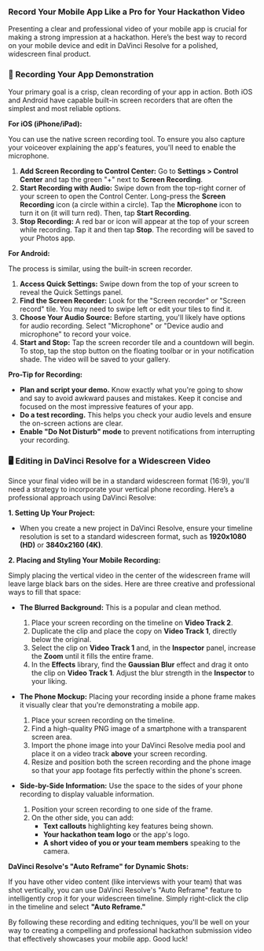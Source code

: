 ### Record Your Mobile App Like a Pro for Your Hackathon Video

Presenting a clear and professional video of your mobile app is crucial for making a strong impression at a hackathon. Here’s the best way to record on your mobile device and edit in DaVinci Resolve for a polished, widescreen final product.

### 📱 Recording Your App Demonstration

Your primary goal is a crisp, clean recording of your app in action. Both iOS and Android have capable built-in screen recorders that are often the simplest and most reliable options.

**For iOS (iPhone/iPad):**

You can use the native screen recording tool. To ensure you also capture your voiceover explaining the app's features, you'll need to enable the microphone.

1.  **Add Screen Recording to Control Center:** Go to **Settings > Control Center** and tap the green "+" next to **Screen Recording**.
2.  **Start Recording with Audio:** Swipe down from the top-right corner of your screen to open the Control Center. Long-press the **Screen Recording** icon (a circle within a circle). Tap the **Microphone** icon to turn it on (it will turn red). Then, tap **Start Recording**.
3.  **Stop Recording:** A red bar or icon will appear at the top of your screen while recording. Tap it and then tap **Stop**. The recording will be saved to your Photos app.

**For Android:**

The process is similar, using the built-in screen recorder.

1.  **Access Quick Settings:** Swipe down from the top of your screen to reveal the Quick Settings panel.
2.  **Find the Screen Recorder:** Look for the "Screen recorder" or "Screen record" tile. You may need to swipe left or edit your tiles to find it.
3.  **Choose Your Audio Source:** Before starting, you'll likely have options for audio recording. Select "Microphone" or "Device audio and microphone" to record your voice.
4.  **Start and Stop:** Tap the screen recorder tile and a countdown will begin. To stop, tap the stop button on the floating toolbar or in your notification shade. The video will be saved to your gallery.

**Pro-Tip for Recording:**
* **Plan and script your demo.** Know exactly what you're going to show and say to avoid awkward pauses and mistakes. Keep it concise and focused on the most impressive features of your app.
* **Do a test recording.** This helps you check your audio levels and ensure the on-screen actions are clear.
* **Enable "Do Not Disturb" mode** to prevent notifications from interrupting your recording.

### 🖥️ Editing in DaVinci Resolve for a Widescreen Video

Since your final video will be in a standard widescreen format (16:9), you'll need a strategy to incorporate your vertical phone recording. Here’s a professional approach using DaVinci Resolve:

**1. Setting Up Your Project:**

* When you create a new project in DaVinci Resolve, ensure your timeline resolution is set to a standard widescreen format, such as **1920x1080 (HD)** or **3840x2160 (4K)**.

**2. Placing and Styling Your Mobile Recording:**

Simply placing the vertical video in the center of the widescreen frame will leave large black bars on the sides. Here are three creative and professional ways to fill that space:

* **The Blurred Background:** This is a popular and clean method.
    1.  Place your screen recording on the timeline on **Video Track 2**.
    2.  Duplicate the clip and place the copy on **Video Track 1**, directly below the original.
    3.  Select the clip on **Video Track 1** and, in the **Inspector** panel, increase the **Zoom** until it fills the entire frame.
    4.  In the **Effects** library, find the **Gaussian Blur** effect and drag it onto the clip on **Video Track 1**. Adjust the blur strength in the **Inspector** to your liking.

* **The Phone Mockup:** Placing your recording inside a phone frame makes it visually clear that you're demonstrating a mobile app.
    1.  Place your screen recording on the timeline.
    2.  Find a high-quality PNG image of a smartphone with a transparent screen area.
    3.  Import the phone image into your DaVinci Resolve media pool and place it on a video track **above** your screen recording.
    4.  Resize and position both the screen recording and the phone image so that your app footage fits perfectly within the phone's screen.

* **Side-by-Side Information:** Use the space to the sides of your phone recording to display valuable information.
    1.  Position your screen recording to one side of the frame.
    2.  On the other side, you can add:
        * **Text callouts** highlighting key features being shown.
        * **Your hackathon team logo** or the app's logo.
        * **A short video of you or your team members** speaking to the camera.



**DaVinci Resolve's "Auto Reframe" for Dynamic Shots:**

If you have other video content (like interviews with your team) that was shot vertically, you can use DaVinci Resolve's "Auto Reframe" feature to intelligently crop it for your widescreen timeline. Simply right-click the clip in the timeline and select **"Auto Reframe."**

By following these recording and editing techniques, you'll be well on your way to creating a compelling and professional hackathon submission video that effectively showcases your mobile app. Good luck!